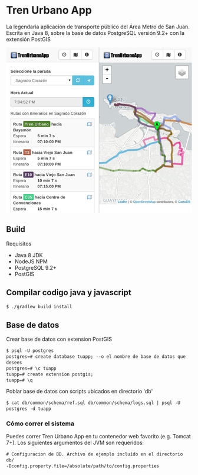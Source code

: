 # Tren Urbano App

La legendaria aplicación de transporte público del Área Metro de San Juan. Escrita en Java 8, 
sobre la base de datos PostgreSQL versión 9.2+ con la extensión PostGIS

![screenshot](tuapp-screens.png "Screenshot")


## Build

Requisitos

* Java 8 JDK
* NodeJS NPM
* PostgreSQL 9.2+
* PostGIS

## Compilar codigo java y javascript

    $ ./gradlew build install

## Base de datos

Crear base de datos con extension PostGIS

    $ psql -U postgres
    postgres=# create database tuapp; --o el nombre de base de datos que desees
    postgres=# \c tuapp
    tuapp=# create extension postgis;
    tuapp=# \q
    
Poblar base de datos con scripts ubicados en directorio 'db'    

    $ cat db/common/schema/ref.sql db/common/schema/logs.sql | psql -U postgres -d tuapp

### Cómo correr el sistema

Puedes correr Tren Urbano App en tu contenedor web favorito (e.g. Tomcat 7+). Los siguientes argumentos del JVM son requeridos:

    # Configuracion de BD. Archivo de ejemplo incluído en el directorio db/
    -Dconfig.property.file=/absolute/path/to/config.properties
